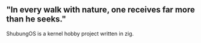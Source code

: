 ## "In every walk with nature, one receives far more than he seeks."

ShubungOS is a kernel hobby project written in zig.

